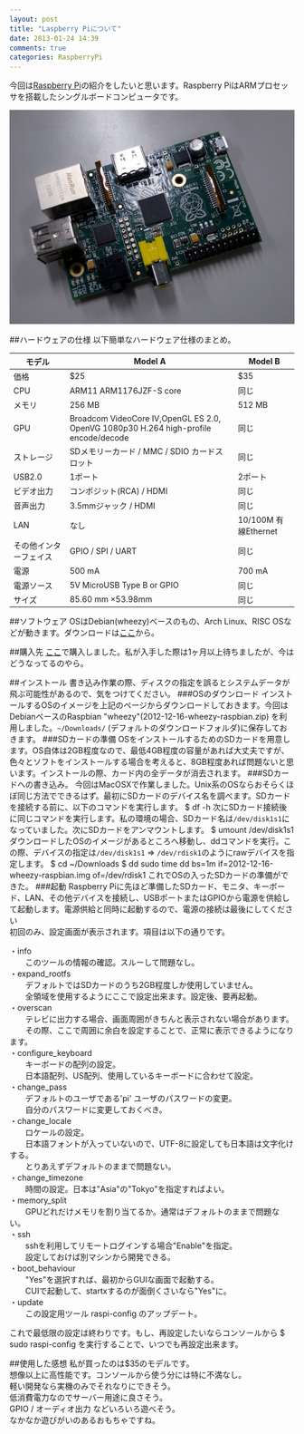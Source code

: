 ```yaml
---
layout: post
title: "Laspberry Piについて"
date: 2013-01-24 14:39
comments: true
categories: RaspberryPi
---
```

今回は[Raspberry Pi](http://www.raspberrypi.org)の紹介をしたいと思います。Raspberry PiはARMプロセッサを搭載したシングルボードコンピュータです。

![Raspberry Pi 画像](/images/2013-01-24/R0012199.jpg)

<!-- more -->
##ハードウェアの仕様
以下簡単なハードウェア仕様のまとめ。

|**モデル**|**Model A**|**Model B**|
|-------|-------|-------|
|価格|$25|$35
|CPU|ARM11 ARM1176JZF-S core|同じ
|メモリ|256 MB|512 MB
|GPU|Broadcom VideoCore IV,OpenGL ES 2.0, OpenVG 1080p30 H.264 high-profile encode/decode|同じ
|ストレージ|SDメモリーカード / MMC / SDIO カードスロット|同じ
|USB2.0|1ポート|2ポート
|ビデオ出力|コンポジット(RCA) / HDMI|同じ
|音声出力|3.5mmジャック / HDMI|同じ
|LAN|なし|10/100M 有線Ethernet
|その他インターフェイス|GPIO / SPI / UART|同じ
|電源|500 mA|700 mA
|電源ソース|5V MicroUSB Type B or GPIO|同じ
|サイズ|85.60 mm ×53.98mm| 同じ

##ソフトウェア
OSはDebian(wheezy)ベースのもの、Arch Linux、RISC OSなどが動きます。ダウンロードは[ここ](http://www.raspberrypi.org/downloads)から。

##購入先
[ここ](http://jp.rs-online.com/web/generalDisplay.html?id=raspberrypi)で購入しました。私が入手した際は1ヶ月以上待ちましたが、今はどうなってるのやら。

##インストール
書き込み作業の際、ディスクの指定を誤るとシステムデータが飛ぶ可能性があるので、気をつけてください。
###OSのダウンロード
インストールするOSのイメージを上記のページからダウンロードしておきます。今回はDebianベースのRaspbian "wheezy"(2012-12-16-wheezy-raspbian.zip) を利用しました。`~/Downloads/` (デフォルトのダウンロードフォルダ)に保存しておきます。
###SDカードの準備
OSをインストールするためのSDカードを用意します。OS自体は2GB程度なので、最低4GB程度の容量があれば大丈夫ですが、色々とソフトをインストールする場合を考えると、8GB程度あれば問題ないと思います。インストールの際、カード内の全データが消去されます。
###SDカードへの書き込み。
今回はMacOSXで作業しました。Unix系のOSならおそらくほぼ同じ方法でできるはず。最初にSDカードのデバイス名を調べます。SDカードを接続する前に、以下のコマンドを実行します。
    $ df -h
次にSDカード接続後に同じコマンドを実行します。私の環境の場合、SDカード名は`/dev/disk1s1`になっていました。次にSDカードをアンマウントします。
    $ umount /dev/disk1s1
ダウンロードしたOSのイメージがあるところへ移動し、ddコマンドを実行。この際、デバイスの指定は`/dev/disk1s1` => `/dev/rdisk1`のようにrawデバイスを指定します。 
    $ cd ~/Downloads
    $ dd sudo time dd bs=1m if=2012-12-16-wheezy-raspbian.img of=/dev/rdisk1
これでOSの入ったSDカードの準備ができた。
###起動
Raspberry Piに先ほど準備したSDカード、モニタ、キーボード、LAN、その他デバイスを接続し、USBポートまたはGPIOから電源を供給して起動します。電源供給と同時に起動するので、電源の接続は最後にしてください  
初回のみ、設定画面が表示されます。項目は以下の通りです。

・info  
　　このツールの情報の確認。スルーして問題なし。  
・expand_rootfs  
　　デフォルトではSDカードのうち2GB程度しか使用していません。  
　　全領域を使用するようにここで設定出来ます。設定後、要再起動。  
・overscan  
　　テレビに出力する場合、画面周囲がきちんと表示されない場合があります。  
　　その際、ここで周囲に余白を設定することで、正常に表示できるようになります。  
・configure_keyboard  
　　キーボードの配列の設定。  
　　日本語配列、US配列、使用しているキーボードに合わせて設定。  
・change_pass  
　　デフォルトのユーザである'pi' ユーザのパスワードの変更。  
　　自分のパスワードに変更しておくべき。  
・change_locale  
　　ロケールの設定。  
　　日本語フォントが入っていないので、UTF-8に設定しても日本語は文字化けする。  
　　とりあえずデフォルトのままで問題ない。  
・change_timezone  
　　時間の設定。日本は"Asia"の"Tokyo"を指定すればよい。  
・memory_split  
　　GPUどれだけメモリを割り当てるか。通常はデフォルトのままで問題ない。  
・ssh  
　　sshを利用してリモートログインする場合"Enable"を指定。  
　　設定しておけば別マシンから開発できる。  
・boot_behaviour  
　　"Yes"を選択すれば、最初からGUIな画面で起動する。  
　　CUIで起動して、startxするのが面倒くさいなら"Yes"に。  
・update  
　　この設定用ツール raspi-config のアップデート。  

これで最低限の設定は終わりです。もし、再設定したいならコンソールから
    $ sudo raspi-config
を実行することで、いつでも再設定出来ます。

##使用した感想
私が買ったのは$35のモデルです。  
想像以上に高性能です。コンソールから使う分には特に不満なし。  
軽い開発なら実機のみでそれなりにできそう。  
低消費電力なのでサーバー用途に良さそう。  
GPIO / オーディオ出力 などいろいろ遊べそう。  
なかなか遊びがいのあるおもちゃですね。
